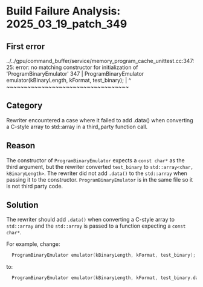 # Build Failure Analysis: 2025_03_19_patch_349

## First error

../../gpu/command_buffer/service/memory_program_cache_unittest.cc:347:25: error: no matching constructor for initialization of 'ProgramBinaryEmulator'
  347 |   ProgramBinaryEmulator emulator(kBinaryLength, kFormat, test_binary);
      |                         ^        ~~~~~~~~~~~~~~~~~~~~~~~~~~~~~~~~~~~

## Category
Rewriter encountered a case where it failed to add .data() when converting a C-style array to std::array in a third_party function call.

## Reason
The constructor of `ProgramBinaryEmulator` expects a `const char*` as the third argument, but the rewriter converted `test_binary` to `std::array<char, kBinaryLength>`.  The rewriter did not add `.data()` to the `std::array` when passing it to the constructor. `ProgramBinaryEmulator` is in the same file so it is not third party code.

## Solution
The rewriter should add `.data()` when converting a C-style array to `std::array` and the `std::array` is passed to a function expecting a `const char*`.

For example, change:

```c++
  ProgramBinaryEmulator emulator(kBinaryLength, kFormat, test_binary);
```

to:

```c++
  ProgramBinaryEmulator emulator(kBinaryLength, kFormat, test_binary.data());